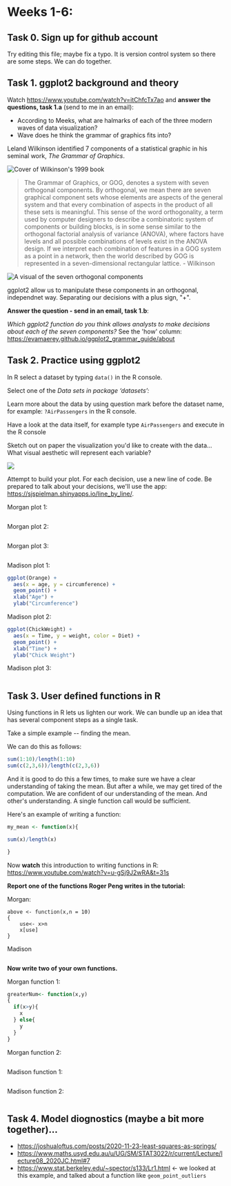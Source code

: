 



# Weeks 1-6:

## Task 0. Sign up for github account

Try editing this file; maybe fix a typo.  It is version control system so there are some steps. We can do together.  

## Task 1. ggplot2 background and theory

Watch https://www.youtube.com/watch?v=itChfcTx7ao and **answer the questions, task 1.a** (send to me in an email):

- According to Meeks, what are halmarks of each of the three modern waves of data visualization?
- Wave does he think the grammar of graphics fits into?

Leland Wilkinson identified 7 components of a statistical graphic in his seminal work, *The Grammar of Graphics*.

![Cover of Wilkinson's 1999 book](https://encrypted-tbn0.gstatic.com/images?q=tbn:ANd9GcQ4P5ANBcXvQ61yA7ElksWqodnd77ZMPsBN7KJ0ALyHq0XYNAqqNVYR4SgmAvJ9PkIfUbg&usqp=CAU)

> The Grammar of Graphics, or GOG, denotes a system with seven orthogonal components. By orthogonal, we mean there are seven graphical component sets whose elements are aspects of the general system and that every combination of aspects in the product of all these sets is meaningful. This sense of the word orthogonality, a term used by computer designers to describe a combinatoric system of components or building blocks, is in some sense similar to the orthogonal factorial analysis of variance (ANOVA), where factors have levels and all possible combinations of levels exist in the ANOVA design. If we interpret each combination of features in a GOG system as a point in a network, then the world described by GOG is represented in a seven-dimensional rectangular lattice. - Wilkinson

![A visual of the seven orthogonal components](https://miro.medium.com/max/1838/1*MMZuYgeC_YjXNC1r4D4sog.png)

ggplot2 allow us to manipulate these components in an orthogonal, independnet way.  Separating our decisions with a plus sign, "+".  

**Answer the question - send in an email, task 1.b**: 

*Which ggplot2 function do you think allows analysts to make decisions about each of the seven components?*  See the 'how' column: 	https://evamaerey.github.io/ggplot2_grammar_guide/about

## Task 2. Practice using ggplot2

In R select a dataset by typing `data()` in the R console.  

Select one of the *Data sets in package ‘datasets’:*

Learn more about the data by using question mark before the dataset name, for example: `?AirPassengers` in the R console.

Have a look at the data itself, for example type `AirPassengers` and execute in the R console

Sketch out on paper the visualization you'd like to create with the data... What visual aesthetic will represent each variable?

![](https://clauswilke.com/dataviz/aesthetic_mapping_files/figure-html/common-aesthetics-1.png)

Attempt to build your plot.  For each decision, use a new line of code.  Be prepared to talk about your decisions, we'll use the app:  https://sjspielman.shinyapps.io/line_by_line/.

Morgan plot 1:

``` r

```

Morgan plot 2:

``` r

```

Morgan plot 3:

``` r

```


Madison plot 1:

``` r
ggplot(Orange) +
  aes(x = age, y = circumference) +
  geom_point() +
  xlab("Age") +
  ylab("Circumference")

```

Madison plot 2:

``` r
ggplot(ChickWeight) + 
  aes(x = Time, y = weight, color = Diet) + 
  geom_point() + 
  xlab("Time") + 
  ylab("Chick Weight")
```

Madison plot 3:

``` r
```

## Task 3. User defined functions in R

Using functions in R lets us lighten our work.  We can bundle up an idea that has several component steps as a single task. 

Take a simple example -- finding the mean.  

We can do this as follows:

``` r
sum(1:10)/length(1:10)
sum(c(2,3,6))/length(c(2,3,6))
```

And it is good to do this a few times, to make sure we have a clear understanding of taking the mean.  But after a while, we may get tired of the computation.  We are confident of our understanding of the mean.  And other's understanding.  A single function call would be sufficient.  

Here's an example of writing a function:

``` r
my_mean <- function(x){

sum(x)/length(x)

}
```

Now **watch** this introduction to writing functions in R:  https://www.youtube.com/watch?v=u-gSj9J2wRA&t=31s

**Report one of the functions Roger Peng writes in the tutorial:**

Morgan:

``` 
above <- function(x,n = 10)
{
    use<- x>n
    x[use]
}
```

Madison 

``` r


```


**Now write two of your own functions.**

Morgan function 1:

``` r
greaterNum<- function(x,y)
{
  if(x>y){
    x
  } else{
    y
  }
}

```

Morgan function 2:

``` r


```

Madison function 1:

``` r


```

Madison function 2:

``` r


```

## Task 4. Model diognostics (maybe a bit more together)...

- https://joshualoftus.com/posts/2020-11-23-least-squares-as-springs/
- https://www.maths.usyd.edu.au/u/UG/SM/STAT3022/r/current/Lecture/lecture08_2020JC.html#7
- https://www.stat.berkeley.edu/~spector/s133/Lr1.html <- we looked at this example, and talked about a function like `geom_point_outliers`
